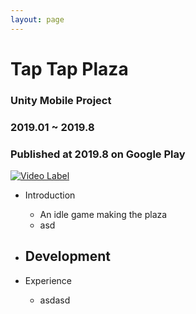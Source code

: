 ```yaml
---
layout: page
---
```


# Tap Tap Plaza
### Unity Mobile Project
### 2019.01 ~ 2019.8
### Published at 2019.8 on Google Play

[![Video Label](http://img.youtube.com/vi/LVwMEJusWXg/0.jpg)](https://www.youtube.com/watch?v=LVwMEJusWXg) 

- Introduction
	- An idle game making the plaza 
	- asd
- Development
	- 
	
- Experience
	- asdasd